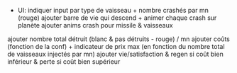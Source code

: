 - UI: indiquer input par type de vaisseau + nombre crashés par mn (rouge)
	ajouter barre de vie qui descend + animer chaque crash sur planète
	ajouter anims crash pour missile & vaisseaux

ajouter nombre total détruit (blanc & pas détruits - rouge) / mn
	ajouter coûts (fonction de la conf) + indicateur de prix max (en fonction du nombre total de vaisseaux injectés par mn)
	ajouter vie/satisfaction & regen si coût bien inférieur & perte si coût bien supérieur
